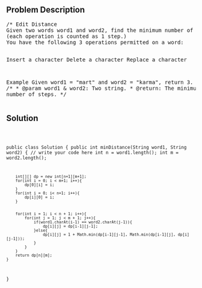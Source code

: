 <!--
<style>
  body { font-family: Arial, sans-serif; }
  .container { max-width: 700px; margin: 0 auto; padding: 10px; }
  .comment-block { background-color: #f9f9f9; padding: 10px; border-left: 5px solid #ccc; overflow-wrap: break-word; white-space: pre-wrap; }
  .code-block { background-color: #f4f4f4; padding: 10px; border: 1px solid #ddd; overflow-wrap: break-word; white-space: pre-wrap; }
</style>
-->

<div class='container'>
<h2>Problem Description</h2>
<div class='comment-block'>
<pre>
/* Edit Distance
Given two words word1 and word2, find the minimum number of steps required to convert word1 to word2. 
(each operation is counted as 1 step.)
You have the following 3 operations permitted on a word:

Insert a character
Delete a character
Replace a character

Example
Given word1 = "mart" and word2 = "karma", return 3.
*/
    /**
     * @param word1 & word2: Two string.
     * @return: The minimum number of steps.
     */
</pre>
</div>

<h2>Solution</h2>
<div class='code-block'>
<pre><code class='language-java'>

public class Solution {
    public int minDistance(String word1, String word2) {
        // write your code here
        int n = word1.length();
        int m = word2.length();
        
        int[][] dp = new int[n+1][m+1];
        for(int i = 0; i < m+1; i++){
            dp[0][i] = i; 
        }
        for(int i = 0; i< n+1; i++){
            dp[i][0] = i;
        }
        
        
        for(int i = 1; i < n + 1; i++){
            for(int j = 1; j < m + 1; j++){
                if(word1.charAt(i-1) == word2.charAt(j-1)){
                    dp[i][j] = dp[i-1][j-1];
                }else{
                    dp[i][j] = 1 + Math.min(dp[i-1][j-1], Math.min(dp[i-1][j], dp[i][j-1]));
                }
            }
        }
        return dp[n][m];
    }
}</code></pre>
</div>
</div>
